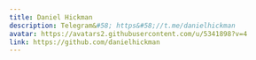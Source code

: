 ```yaml
---
title: Daniel Hickman
description: Telegram&#58; https&#58;//t.me/danielhickman
avatar: https://avatars2.githubusercontent.com/u/5341898?v=4
link: https://github.com/danielhickman
---
```

